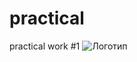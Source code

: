 # practical
 practical work #1
![Логотип](https://octodex.github.com/images/orderedlistocat.png "Логотип GitHub")